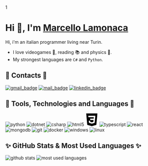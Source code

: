 1<!-- **m-lamonaca/m-lamonaca** is a ✨ _special_ ✨ repository because its `README.md` (this file) appears on your GitHub profile. -->

# Hi 👋, I'm [Marcello Lamonaca][github_profile]

Hi, i'm an italian programmer living near Turin.

- I love videogames 👾, reading 📚 and physics 🚀.
- My strongest languages are `C#` and `Python`.

## 📧 Contacts  📧

[![gmail_badge]](mailto:marcello.lamonaca@gmail.com) [![mail_badge]](mailto:marcello@lamonaca.eu) [![linkedin_badge]][linkedin]

## 🔮 Tools, Technologies and Languages 🔮

<p>
<!-- Python -->
<img src="https://raw.githubusercontent.com/simple-icons/simple-icons/develop/icons/python.svg" alt="python" width="40" height="40"/>

<!-- C# -->
<img src="https://raw.githubusercontent.com/simple-icons/simple-icons/develop/icons/dotnet.svg" alt="dotnet" width="40" height="40"/>
<img src="https://raw.githubusercontent.com/simple-icons/simple-icons/develop/icons/csharp.svg" alt="csharp" width="40" height="40"/>
<!-- <img src="https://raw.githubusercontent.com/simple-icons/simple-icons/develop/icons/blazor.svg" alt="blazor" width="40" height="40"/> -->

<!-- Rust -->
<!-- <img src="https://raw.githubusercontent.com/simple-icons/simple-icons/develop/icons/rust.svg" alt="rust" width="40" height="40"/> -->

<!-- Front End -->
<img src="https://raw.githubusercontent.com/simple-icons/simple-icons/develop/icons/html5.svg" alt="html5" width="40" height="40"/>
<img src="https://raw.githubusercontent.com/simple-icons/simple-icons/develop/icons/css3.svg" alt="css3" width="40" height="40"/>
<img src="https://raw.githubusercontent.com/simple-icons/simple-icons/develop/icons/typescript.svg" alt="typescript" width="40" height="40"/>
<img src="https://raw.githubusercontent.com/simple-icons/simple-icons/develop/icons/react.svg" alt="react" width="40" height="40"/>

<!-- DBs -->
<img src="https://raw.githubusercontent.com/simple-icons/simple-icons/develop/icons/mongodb.svg" alt="mongodb" width="40" height="40"/>

<!-- SCM -->
<img src="https://raw.githubusercontent.com/simple-icons/simple-icons/develop/icons/git.svg" alt="git" width="40" height="40"/>

<!-- shell -->
<!-- <img src="https://raw.githubusercontent.com/simple-icons/simple-icons/develop/icons/powershell.svg" alt="powershell" width="40" height="40"/> -->
<!-- <img src="https://raw.githubusercontent.com/simple-icons/simple-icons/develop/icons/gnubash.svg" alt="bash" width="40" height="40"/> -->

<!-- Containers -->
<img src="https://raw.githubusercontent.com/simple-icons/simple-icons/develop/icons/docker.svg" alt="docker" width="40" height="40"/>

<!--OS-->
<img src="https://raw.githubusercontent.com/simple-icons/simple-icons/develop/icons/windows.svg" alt="windows" width="40" height="40"/>
<img src="https://raw.githubusercontent.com/simple-icons/simple-icons/develop/icons/linux.svg" alt="linux" width="40" height="40"/>
</p>

## ✨ GitHub Stats & Most Used Languages ✨

<!-- https://github.com/anuraghazra/github-readme-stats -->
![github stats][github_stats]
![most used languages][top_languages]

<!-- profile links -->
[github_profile]: https://github.com/m-lamonaca "Github Profile"
[linkedin]: linkedin.com/in/marcello-lamonaca "Linkedin Profile"

<!-- badges -->
[gmail_badge]: https://img.shields.io/badge/-marcello.lamonaca%40gmail.com-red?style=flat-square&logo=Gmail&logoColor=white&link=mailto:marcello.lamonaca@gmail.com
[mail_badge]: https://img.shields.io/badge/-marcello%40lamonaca.eu-blue?style=flat-square&logo=Gmail&logoColor=white&link=mailto:marcello@lamonaca.eu
[linkedin_badge]: https://img.shields.io/badge/-Linkedin-blue?style=flat-square&logo=linkedin&logoColor=white&link=https://www.linkedin.com/in/marcello-lamonaca-17a863188

<!-- meta -->
[github_stats]: https://github-readme-stats.vercel.app/api?username=m-lamonaca&show_icons=true "User Statistics"
[top_languages]: https://github-readme-stats.vercel.app/api/top-langs/?username=m-lamonaca&layout=compact "Most Used Languages"
